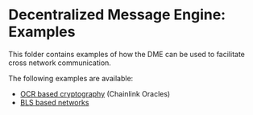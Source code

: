 # Decentralized Message Engine: Examples

This folder contains examples of how the DME can be used to facilitate cross network communication.

The following examples are available:

- [OCR based cryptography](./don) (Chainlink Oracles)
- [BLS based networks](./bls)